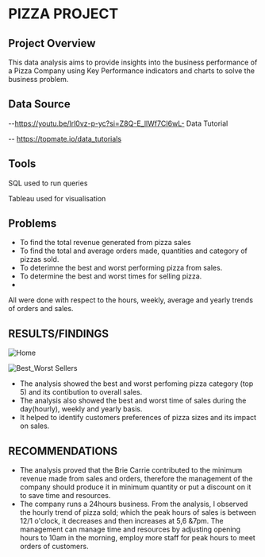 # PIZZA PROJECT

## Project Overview
This data analysis aims to provide insights into the business performance of a Pizza Company using Key Performance indicators and charts to solve the business problem.

## Data Source
--https://youtu.be/lrl0vz-p-yc?si=Z8Q-E_llWf7CI6wL- Data Tutorial

-- https://topmate.io/data_tutorials

## Tools
SQL used to run queries

Tableau used for visualisation

## Problems
* To find the total revenue generated from pizza sales
* To find the total and average orders made, quantities and category of pizzas sold.
* To deterimne the best and worst performing pizza from sales.
* To determine the best and worst times for selling pizza.
* 
All were done with respect to the hours, weekly, average and yearly trends of orders and sales.

## RESULTS/FINDINGS

![Home](https://github.com/Ozihub/PizzaProject/assets/167477264/67ddf4cd-78e9-4a42-aa60-d9ab66e035d5)

![Best_Worst Sellers](https://github.com/Ozihub/PizzaProject/assets/167477264/0a2c3fae-c124-42d9-92fe-d1da63a9280e)



+ The analysis showed the best and worst perfoming pizza category (top 5) and its contibution to overall sales.
+ The analysis also showed the best and worst time of sales during the day(hourly), weekly and yearly basis.
+ It helped to identify customers preferences of pizza sizes and its impact on sales.

## RECOMMENDATIONS
 + The analysis proved that the Brie Carrie contributed to the minimum revenue made from sales and orders, therefore the management of the company should produce it in minimum quantity or put a discount on it to save time and resources.
 + The company runs a 24hours business. From the analysis, I observed the hourly trend of pizza sold; which the peak hours of sales is between 12/1 o'clock, it decreases and then increases at 5,6 &7pm. The management can manage time and resources by adjusting opening hours to 10am in the morning, employ more staff for peak hours to meet orders of customers.
